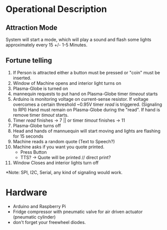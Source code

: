 # Operational Description #

## Attraction Mode ##
System will start a mode, which will play a sound and flash some lights approximately every 15 +/- 1-5 Minutes. 

## Fortune telling ##
1. If Person is attracted either a button must be pressed or "coin" must be inserted.
2. Window of Machine opens and interior light turns on
3. Plasma-Globe is turned on
4. mannequin requests to put hand on Plasma-Globe timer _timeout_ starts
5. Arduino is monitoring voltage on current-sense resistor. If voltage overcomes a certain threshold ~0.95V timer _read_ is triggered. (Signaling to RPI) Hand must remain on Plasma-Globe during the "read". If hand is remove timer _timout_ starts.
6. Timer _read_ finishes -> 7  ||  or timer _timout_ finishes -> 11
7. Plasma-Globe turns off
8. Head and hands of mannuequin will start moving and lights are flashing for 15 seconds
9. Machine reads a random quote (Text to Speech?)
10. Machine asks if you want you quote printed.
    * Press Button
    * TTS?
    -> Quote will be printed
    // direct print?
11. Window Closes and interior lights turn off

*Note: SPI, I2C, Serial, any kind of signaling would work.

# Hardware #
* Arduino and Raspberry Pi
* Fridge compressor with pneumatic valve for air driven actuator (pneumatic cylinder)
* don't forget your freewheel diodes.
